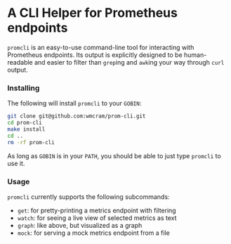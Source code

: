 # A CLI Helper for Prometheus endpoints

`promcli` is an easy-to-use command-line tool for interacting with 
Prometheus endpoints. Its output is explicitly designed to be human-readable
and easier to filter than `grep`ing and `awk`ing your way through `curl` output.

### Installing

The following will install `promcli` to your `GOBIN`:

```bash
git clone git@github.com:wmcram/prom-cli.git
cd prom-cli
make install
cd ..
rm -rf prom-cli
```

As long as `GOBIN` is in your `PATH`, you should be able to just type
`promcli` to use it.

### Usage

`promcli` currently supports the following subcommands:
- `get`: for pretty-printing a metrics endpoint with filtering
- `watch`: for seeing a live view of selected metrics as text
- `graph`: like above, but visualized as a graph
- `mock`: for serving a mock metrics endpoint from a file

